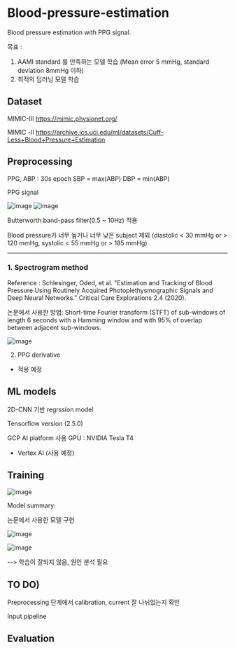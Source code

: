 # Blood-pressure-estimation
Blood pressure estimation with PPG signal. 

목표 : 
1. AAMI standard 를 만족하는 모델 학습 (Mean error 5 mmHg, standard deviation 8mmHg 이하)
2. 최적의 딥러닝 모델 학습 

## Dataset 

MIMIC-III 
https://mimic.physionet.org/

MIMIC -II
https://archive.ics.uci.edu/ml/datasets/Cuff-Less+Blood+Pressure+Estimation

## Preprocessing 

PPG, ABP : 30s epoch
SBP = max(ABP)
DBP = min(ABP)

PPG signal

![image](https://user-images.githubusercontent.com/24654400/120130146-6aa63c80-c200-11eb-8b4b-2547eb26baec.png)
![image](https://user-images.githubusercontent.com/24654400/120130165-74c83b00-c200-11eb-93cb-27c742e5d434.png)

Butterworth band-pass filter(0.5 ~ 10Hz) 적용 

Blood pressure가 너무 높거나 너무 낮은 subject 제외 (diastolic < 30 mmHg or > 120 mmHg, systolic < 55 mmHg or > 185 mmHg)



---
### 1. Spectrogram method
Reference : Schlesinger, Oded, et al. "Estimation and Tracking of Blood Pressure Using Routinely Acquired Photoplethysmographic Signals and Deep Neural Networks." Critical Care Explorations 2.4 (2020).

논문에서 사용한 방법: 
Short-time Fourier transform (STFT) of sub-windows of length 6 seconds with a Hamming window and with 95% of overlap between adjacent sub-windows.


![image](https://user-images.githubusercontent.com/24654400/120131020-7135b380-c202-11eb-9bf9-d81066fc04a5.png)

2. PPG derivative
* 적용 예정 

## ML models

2D-CNN 기반 regrssion model 

Tensorflow version (2.5.0)

GCP AI platform 사용 
GPU : NVIDIA Tesla T4

* Vertex AI (사용 예정) 

## Training 

![image](https://user-images.githubusercontent.com/24654400/120137487-62093280-c20f-11eb-9da2-9eaca0b86d41.png)

Model summary:


논문에서 사용한 모델 구현 

![image](https://user-images.githubusercontent.com/24654400/120137717-dfcd3e00-c20f-11eb-8cad-80fcad471f2e.png)


![image](https://user-images.githubusercontent.com/24654400/120140052-ac40e280-c214-11eb-93a8-c601e87183c5.png)

--> 학습이 잘되지 않음, 원인 분석 필요


## TO DO) 
Preprocessing 단계에서 calibration, current 잘 나뉘었는지 확인

Input pipeline 


## Evaluation 

